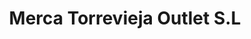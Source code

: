 ---
title: "Merca Torrevieja Outlet S.L"
url: /torrevieja/merca-torrevieja-outlet-s-l/
shop: Haushaltsgeräte
---